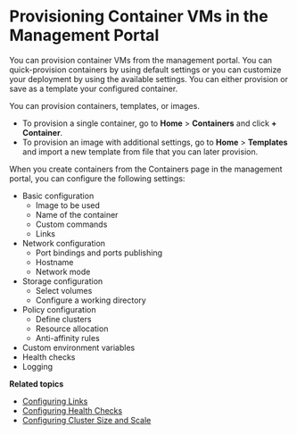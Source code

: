# Provisioning Container VMs in the Management Portal #

You can provision container VMs from the management portal. You can quick-provision containers by using default settings or you can customize your deployment by using the available settings. You can either provision or save as a template your configured container.

You can provision containers, templates, or images. 
- To provision a single container, go to **Home** > **Containers** and click **+ Container**.
- To provision an image with additional settings, go to **Home** > **Templates** and import a new template from file that you can later provision.


When you create containers from the Containers page in the management portal, you can configure the following settings:
- Basic configuration
	- Image to be used
	- Name of the container
	- Custom commands
	- Links
- Network configuration
	- Port bindings and ports publishing
	- Hostname
	- Network mode
- Storage configuration
	- Select volumes
	- Configure a working directory
- Policy configuration
	- Define clusters
	- Resource allocation
	- Anti-affinity rules
- Custom environment variables
- Health checks
- Logging

**Related topics**

- [Configuring Links](configuring_links.md)
- [Configuring Health Checks](configuring_health_checks.md)
- [Configuring Cluster Size and Scale](configuring_clusters.md)